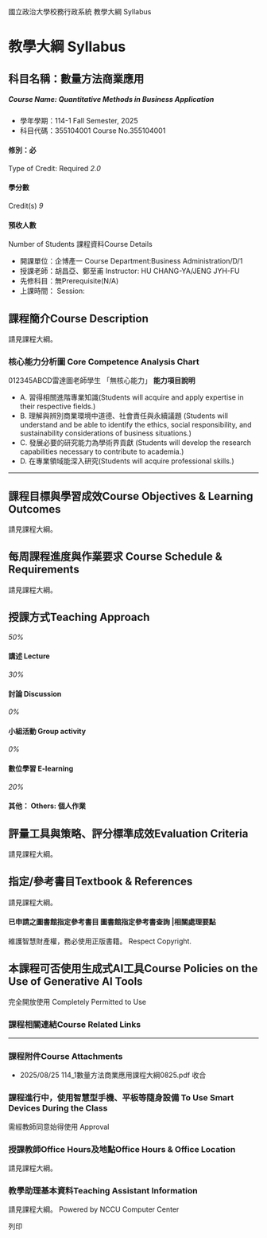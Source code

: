 國立政治大學校務行政系統 教學大綱 Syllabus
# 教學大綱 Syllabus
##  科目名稱：數量方法商業應用
#####  Course Name: Quantitative Methods in Business Application
  * 學年學期：114-1 Fall Semester, 2025 
  * 科目代碼：355104001 Course No.355104001


#### 修別：必
Type of Credit: Required 
_2.0_
#### 學分數
Credit(s)
_9_
#### 預收人數
Number of Students
課程資料Course Details
  * 開課單位：企博產一 Course Department:Business Administration/D/1 
  * 授課老師：胡昌亞、鄭至甫 Instructor: HU CHANG-YA/JENG JYH-FU 
  * 先修科目：無Prerequisite(N/A)
  * 上課時間： Session: 


##  課程簡介Course Description
請見課程大綱。
###  核心能力分析圖 Core Competence Analysis Chart
012345ABCD雷達圖老師學生
「無核心能力」 
**能力項目說明**
  * A. 習得相關進階專業知識(Students will acquire and apply expertise in their respective fields.)
  * B. 理解與辨別商業環境中道德、社會責任與永續議題 (Students will understand and be able to identify the ethics, social responsibility, and sustainability considerations of business situations.)
  * C. 發展必要的研究能力為學術界貢獻 (Students will develop the research capabilities necessary to contribute to academia.)
  * D. 在專業領域能深入研究(Students will acquire professional skills.)


* * *
##  課程目標與學習成效Course Objectives & Learning Outcomes 
請見課程大綱。
##  每周課程進度與作業要求 Course Schedule & Requirements
請見課程大綱。
##  授課方式Teaching Approach
_50%_
####  講述 Lecture
_30%_
####  討論 Discussion
_0%_
####  小組活動 Group activity
_0%_
####  數位學習 E-learning
_20%_
####  其他： Others: 個人作業 
##  評量工具與策略、評分標準成效Evaluation Criteria
請見課程大綱。
##  指定/參考書目Textbook & References
請見課程大綱。
####  已申請之圖書館指定參考書目  圖書館指定參考書查詢 |相關處理要點
維護智慧財產權，務必使用正版書籍。 Respect Copyright.
##  本課程可否使用生成式AI工具Course Policies on the Use of Generative AI Tools
完全開放使用 Completely Permitted to Use
###  課程相關連結Course Related Links
* * *
###  課程附件Course Attachments
  * 2025/08/25 114_1數量方法商業應用課程大綱0825.pdf  收合 


###  課程進行中，使用智慧型手機、平板等隨身設備 To Use Smart Devices During the Class
需經教師同意始得使用  Approval
###  授課教師Office Hours及地點Office Hours & Office Location
請見課程大綱。
###  教學助理基本資料Teaching Assistant Information
請見課程大綱。
Powered by NCCU Computer Center
  
列印
